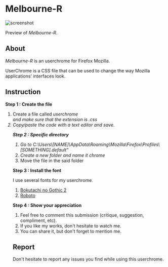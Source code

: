 # Melbourne-R

![screenshot](https://s1.gifyu.com/images/Screenshot-1303.png)

Preview of <i>Melbourne-R</i>.

About
-------------------------------

<i>Melbourne-R</i> is an userchrome for </i>Firefox Mozilla</i>.

UserChrome is a CSS file that can be used to change the way Mozilla applications' interfaces look. 


Instruction
-------------------------------

<strong>Step 1 : Create the file</strong>

<ol>
<li>Create a file called <i>userchrome</li> and make sure that the extension is <i>.css</i></li>
<li>Copy/paste the code with a text editor and save.</li>

<strong>Step 2 : Specific directory </strong>
<ol>
<li> Go to C:\Users\[NAME]\AppData\Roaming\Mozilla\Firefox\Profiles\[SOMETHING].default"</li>
<li> Create a new folder and name it <i>chrome</i></i></li>
<li> Move the file in the said folder</li>
</ol>

<strong>Step 3 : Install the font </strong>

I use several fonts for my userchrome.
<ol>
<li> <a href="http://www.freejapanesefont.com/bokutachi-gothic-2-bold/">Bokutachi no Gothic 2 </a></li>
<li> <a href="https://www.fontsquirrel.com/fonts/roboto">Roboto</a></li>
</ol>

<strong>Step 4 : Show your appreciation </strong>
<ol>
<li>Feel free to comment this submission (critique, suggestion, compliment, etc).</li>
<li>If you like my works, don't hesitate to watch me.</li>
<li>You can share it, but don't forget to mention me.</li>
</ol>

Report
-------------------------------

Don't hesitate to report any issues you find while using this userchrome.
